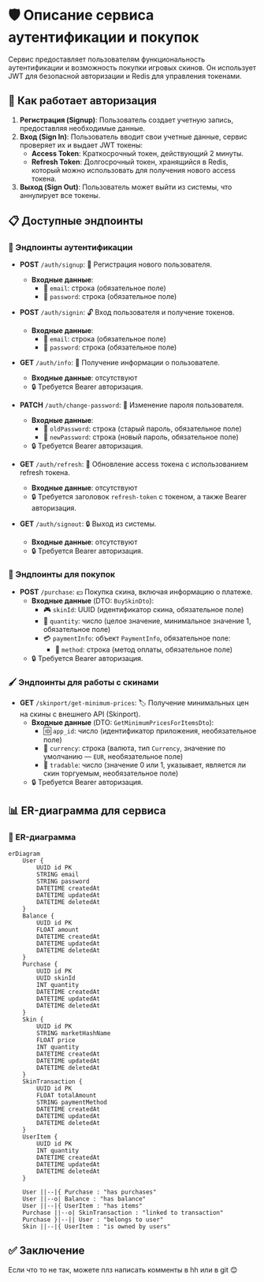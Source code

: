 # 🛡️ Описание сервиса аутентификации и покупок

Сервис предоставляет пользователям функциональность аутентификации и возможность покупки игровых скинов. Он использует JWT для безопасной авторизации и Redis для управления токенами.

## 🔐 Как работает авторизация

1. **Регистрация (Signup)**: Пользователь создает учетную запись, предоставляя необходимые данные.
2. **Вход (Sign In)**: Пользователь вводит свои учетные данные, сервис проверяет их и выдает JWT токены:
   - **Access Token**: Краткосрочный токен, действующий 2 минуты.
   - **Refresh Token**: Долгосрочный токен, хранящийся в Redis, который можно использовать для получения нового access токена.
3. **Выход (Sign Out)**: Пользователь может выйти из системы, что аннулирует все токены.

## 📋 Доступные эндпоинты

### 🔑 Эндпоинты аутентификации

- **POST** `/auth/signup`: 📝 Регистрация нового пользователя.
  - **Входные данные**:
    - 📧 `email`: строка (обязательное поле)
    - 🔑 `password`: строка (обязательное поле)

- **POST** `/auth/signin`: 🔓 Вход пользователя и получение токенов.
  - **Входные данные**:
    - 📧 `email`: строка (обязательное поле)
    - 🔑 `password`: строка (обязательное поле)

- **GET** `/auth/info`: 📄 Получение информации о пользователе. 
  - **Входные данные**: отсутствуют
  - 🔒 Требуется Bearer авторизация.

- **PATCH** `/auth/change-password`: 🔄 Изменение пароля пользователя.
  - **Входные данные**:
    - 🔑 `oldPassword`: строка (старый пароль, обязательное поле)
    - 🔑 `newPassword`: строка (новый пароль, обязательное поле)
  - 🔒 Требуется Bearer авторизация.

- **GET** `/auth/refresh`: 🔄 Обновление access токена с использованием refresh токена.
  - **Входные данные**: отсутствуют
  - 🔒 Требуется заголовок `refresh-token` с токеном, а также Bearer авторизация.

- **GET** `/auth/signout`: 🔒 Выход из системы.
  - **Входные данные**: отсутствуют
  - 🔒 Требуется Bearer авторизация.

### 💸 Эндпоинты для покупок

- **POST** `/purchase`: 💵 Покупка скина, включая информацию о платеже.
  - **Входные данные** (DTO: `BuySkinDto`):
    - 🎮 `skinId`: UUID (идентификатор скина, обязательное поле)
    - 📏 `quantity`: число (целое значение, минимальное значение 1, обязательное поле)
    - 💳 `paymentInfo`: объект `PaymentInfo`, обязательное поле:
      - 🏦 `method`: строка (метод оплаты, обязательное поле)
  - 🔒 Требуется Bearer авторизация.

### 🖌️ Эндпоинты для работы с скинами

- **GET** `/skinport/get-minimum-prices`: 🏷️ Получение минимальных цен на скины с внешнего API (Skinport).
  - **Входные данные** (DTO: `GetMinimumPricesForItemsDto`):
    - 🆔 `app_id`: число (идентификатор приложения, необязательное поле)
    - 💱 `currency`: строка (валюта, тип `Currency`, значение по умолчанию — `EUR`, необязательное поле)
    - 🔄 `tradable`: число (значение 0 или 1, указывает, является ли скин торгуемым, необязательное поле)
  - 🔒 Требуется Bearer авторизация.
  
## 📊 ER-диаграмма для сервиса

### 📐 ER-диаграмма

```mermaid
erDiagram
    User {
        UUID id PK
        STRING email
        STRING password
        DATETIME createdAt
        DATETIME updatedAt
        DATETIME deletedAt
    }
    Balance {
        UUID id PK
        FLOAT amount
        DATETIME createdAt
        DATETIME updatedAt
        DATETIME deletedAt
    }
    Purchase {
        UUID id PK
        UUID skinId
        INT quantity
        DATETIME createdAt
        DATETIME updatedAt
        DATETIME deletedAt
    }
    Skin {
        UUID id PK
        STRING marketHashName
        FLOAT price
        INT quantity
        DATETIME createdAt
        DATETIME updatedAt
        DATETIME deletedAt
    }
    SkinTransaction {
        UUID id PK
        FLOAT totalAmount
        STRING paymentMethod
        DATETIME createdAt
        DATETIME updatedAt
        DATETIME deletedAt
    }
    UserItem {
        UUID id PK
        INT quantity
        DATETIME createdAt
        DATETIME updatedAt
        DATETIME deletedAt
    }

    User ||--|{ Purchase : "has purchases"
    User ||--o| Balance : "has balance"
    User ||--|{ UserItem : "has items"
    Purchase ||--o| SkinTransaction : "linked to transaction"
    Purchase }|--|| User : "belongs to user"
    Skin ||--|{ UserItem : "is owned by users"
```
## ✅ Заключение

Если что то не так, можете плз написать комменты в hh или в git 😊
